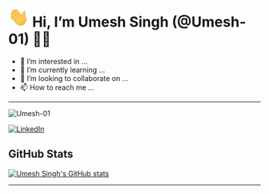 # <img src="https://raw.githubusercontent.com/ABSphreak/ABSphreak/master/gifs/Hi.gif" width="41px"> Hi, I’m Umesh Singh (@Umesh-01) 👨‍💻
- 👀 I’m interested in ...
- 🌱 I’m currently learning ...
- 💞️ I’m looking to collaborate on ...
- 📫 How to reach me ...

<!--- 👋 Profile Views
![GitHub](https://img.shields.io/github/license/Umesh-01/Umesh-01?color=%23181717&label=Profile%20Views&logo=0&logoColor=%23181717)
![GitHub watchers](https://img.shields.io/github/watchers/Umesh-01/Umesh-01?color=%23181717&label=Profile%20Views&style=social)
--->
---
<p align="left"> <img src="https://komarev.com/ghpvc/?username=Umesh-01&label=Profile%20Views&color=0e75b6&style=flat" alt="Umesh-01" /> </p>

[![LinkedIn](https://img.shields.io/badge/LinkedIn-0077B5?style=flat&logo=linkedin&logoColor=white)](https://www.linkedin.com/in/umeshsingh19)

## GitHub Stats
[![Umesh Singh's GitHub stats](https://github-readme-stats.vercel.app/api?username=Umesh-01&show_icons=true&theme=tokyonight)](https://github.com/Umesh-01/Umesh-01)

---
<!---
Simple Stats

[![Umesh Singh's GitHub stats](https://github-readme-stats.vercel.app/api?username=Umesh-01)](https://github.com/Umesh-01/github-readme-stats)


Hiding individual stats

Options: &hide=stars,commits,prs,issues,contribs

![Umesh Singh's GitHub stats](https://github-readme-stats.vercel.app/api?username=Umesh-01&hide=contribs,prs)

Showing icons

show_icons=true

![Umesh Singh's GitHub stats](https://github-readme-stats.vercel.app/api?username=Umesh-01&show_icons=true)

Themes

?theme=THEME_NAME

Options: dark, radical, merko, gruvbox, tokyonight, onedark, cobalt, synthwave, highcontrast, dracula

![Umesh Singh's GitHub stats](https://github-readme-stats.vercel.app/api?username=Umesh-01&show_icons=true&theme=radical)



--->


<!--- 👨‍🎓‍💻
Umesh-01/Umesh-01 is a ✨ special ✨ repository because its `README.md` (this file) appears on your GitHub profile.
You can click the Preview link to take a look at your changes.
--->
